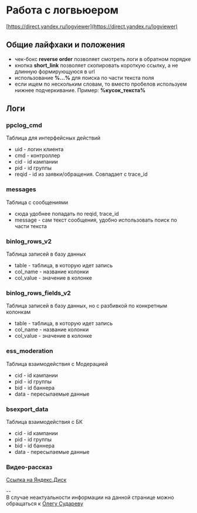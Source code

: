 # Работа с логвьюером

[https://direct.yandex.ru/logviewer](https://direct.yandex.ru/logviewer)

## Общие лайфхаки и положения
* чек-бокс **reverse order** позволяет смотреть логи в обратном порядке
* кнопка **short_link** позволяет скопировать короткую ссылку, а не длинную формирующуюся в url
* использование **%...%** для поиска по части текста поля
* если ищем по нескольким словам, то вместо пробелов используем нижнее подчеркивание. Пример: **%кусок_текста%**

## Логи

### ppclog_cmd
Таблица для интерфейсных действий
* uid - логин клиента
* cmd - контроллер
* cid - id кампании
* pid - id группы
* reqid - id из заявки/обращения. Совпадает с trace_id

### messages
Таблица с сообщениями
* сюда удобнее попадать по reqid, trace_id
* message - сам текст сообщения, удобно использовать поиск по части текста

### binlog_rows_v2
Таблица записей в базу данных
* table - таблица, в которую идет запись
* col_name - название колонки
* col_value - значение в колонке

### binlog_rows_fields_v2
Таблица записей в базу данных, но с разбивкой по конкретным колонкам
* table - таблица, в которую идет запись
* col_name - название колонки
* col_value - значение в колонке

### ess_moderation
Таблица взаимодействия с Модерацией
* cid - id кампании
* pid - id группы
* bid - id баннера
* data - пересылаемые данные

### bsexport_data
Таблица взаимодействия с БК
* cid - id кампании
* pid - id группы
* bid - id баннера
* data - пересылаемые данные

### Видео-рассказ
[Ссылка на Яндекс.Диск](https://disk.yandex.ru/i/sjDfQky_QfqCDg)

--
<br>
В случае неактуальности информации на данной странице можно обращаться к [Олегу Судареву](https://staff.yandex-team.ru/sudar)
